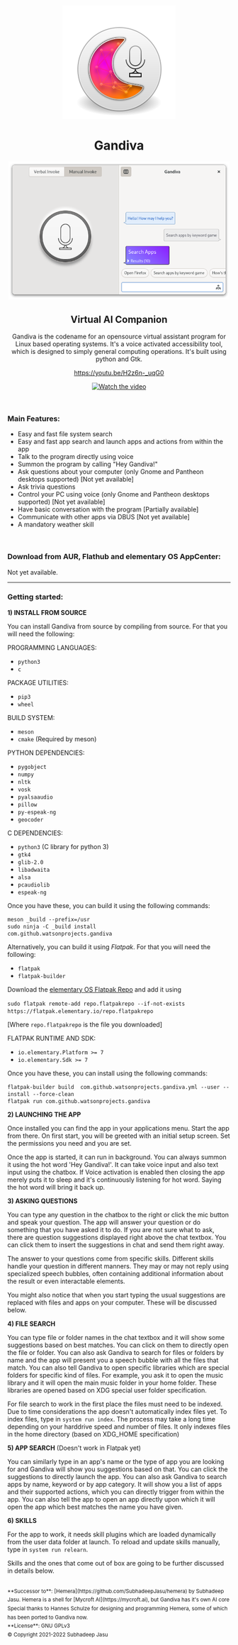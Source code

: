 <div align="center">

<img src="data/images/icons/128/com.github.watsonprojects.gandiva.svg">

# Gandiva

<img src="screenshots/screenshot.png" width="500">

## Virtual AI Companion

Gandiva is the codename for an opensource virtual assistant program for Linux based operating systems. It's a voice activated accessibility tool, which is designed to simply general computing operations. It's built using python and Gtk.

https://youtu.be/H2z6n-_uqG0

[![Watch the video](https://img.youtube.com/vi/H2z6n-_uqG0/maxresdefault.jpg)](https://youtu.be/H2z6n-_uqG0)

</div>

<br>

### Main Features:
- Easy and fast file system search
- Easy and fast app search and launch apps and actions from within the app
- Talk to the program directly using voice
- Summon the program by calling "Hey Gandiva!"
- Ask questions about your computer (only Gnome and Pantheon desktops supported) [Not yet available]
- Ask trivia questions
- Control your PC using voice (only Gnome and Pantheon desktops supported) [Not yet available]
- Have basic conversation with the program [Partially available]
- Communicate with other apps via DBUS [Not yet available]
- A mandatory weather skill

<br>

### Download from AUR, Flathub and elementary OS AppCenter:

Not yet available.

--------------------------------------------------------------------------------

### Getting started:
**1) INSTALL FROM SOURCE**

You can install Gandiva from source by compiling from source. For that you will need the following:

PROGRAMMING LANGUAGES:
- `python3`
- `c`

PACKAGE UTILITIES:
- `pip3`
- `wheel`

BUILD SYSTEM:
- `meson`
- `cmake` (Required by meson)

PYTHON DEPENDENCIES:
- `pygobject`
- `numpy`
- `nltk`
- `vosk`
- `pyalsaaudio`
- `pillow`
- `py-espeak-ng`
- `geocoder`

C DEPENDENCIES:
- `python3` (C library for python 3)
- `gtk4`
- `glib-2.0`
- `libadwaita`
- `alsa`
- `pcaudiolib`
- `espeak-ng`

Once you have these, you can build it using the following commands:
```
meson _build --prefix=/usr
sudo ninja -C _build install
com.github.watsonprojects.gandiva
```

Alternatively, you can build it using <i>Flatpak</i>. For that you will need the following:

- `flatpak`
- `flatpak-builder`

Download the [elementary OS Flatpak Repo](https://flatpak.elementary.io)
and add it using

```sudo flatpak remote-add repo.flatpakrepo --if-not-exists https://flatpak.elementary.io/repo.flatpakrepo```

[Where `repo.flatpakrepo` is the file you downloaded]

FLATPAK RUNTIME AND SDK:
- `io.elementary.Platform >= 7`
- `io.elementary.Sdk >= 7`

Once you have these, you can install using the following commands:
```
flatpak-builder build  com.github.watsonprojects.gandiva.yml --user --install --force-clean
flatpak run com.github.watsonprojects.gandiva
```

**2) LAUNCHING THE APP**

Once installed you can find the app in your applications menu.
Start the app from there. On first start, you will be greeted with an initial setup screen. Set the permissions you need and you are set.

Once the app is started, it can run in background. You can always summon it using the hot word 'Hey Gandiva!'. It can take voice input and also text input using the chatbox. If Voice activation is enabled then closing the app merely puts it to sleep and it's continuously listening for hot word. Saying the hot word will bring it back up.

**3) ASKING QUESTIONS**

You can type any question in the chatbox to the right or click the mic button and speak your question. The app will answer your question or do
something that you have asked it to do. If you are not sure what to ask, there are question suggestions displayed right above the chat textbox.
You can click them to insert the suggestions in chat and send them right away.

The answer to your questions come from specific skills. Different skills handle your question in different manners. They may or may not reply using specialized speech bubbles, often containing additional information about the result or even interactable elements.

You might also notice that when you start typing the usual suggestions are replaced with files and apps on your computer. These will be discussed below.

**4) FILE SEARCH**

You can type file or folder names in the chat textbox and it will show some suggestions based on best matches. You can click on them to directly open the file or folder. You can also ask Gandiva to search for files or folders by name and the app will present you a speech bubble with all the files that match. You can also tell Gandiva to open specific libraries which are special folders for specific kind of files. For example, you ask it to open the music library and it will open the main music folder in your home folder. These libraries are opened based on XDG special user folder specification.

For file search to work in the first place the files must need to be indexed. Due to time considerations the app doesn't automatically index files yet. To index files, type in `system run index`. The process may take a long time depending on your harddrive speed and number of files. It only indexes files in the home directory (based on XDG_HOME specification)

**5) APP SEARCH** (Doesn't work in Flatpak yet)

You can similarly type in an app's name or the type of app you are looking for and Gandiva will show you suggestions based on that. You can click the suggestions to directly launch the app. You can also ask Gandiva to search apps by name, keyword or by app category. It will show you a list of apps and their supported actions, which you can directly trigger from within the app. You can also tell the app to open an app directly upon which it will open the app which best matches the name you have given.

**6) SKILLS**

For the app to work, it needs skill plugins which are loaded dynamically from the user data folder at launch. To reload and update skills manually, type in `system run relearn`.

Skills and the ones that come out of box are going to be further discussed in details below.


<br>
<sup>**Successor to**: [Hemera](https://github.com/SubhadeepJasu/hemera) by Subhadeep Jasu. Hemera is a shell for [Mycroft AI](https://mycroft.ai), but Gandiva has it's own AI core</sup>
<br>
<sup>Special thanks to Hannes Schulze for designing and programming Hemera, some of which has been ported to Gandiva now.</sup>
<br>
<sup>**License**: GNU GPLv3</sup>
<br>
<sup>© Copyright 2021-2022 Subhadeep Jasu</sup>
